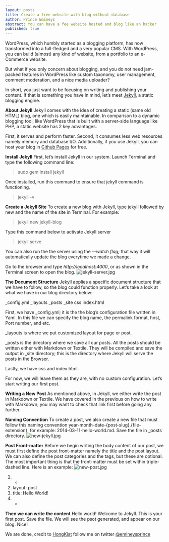 ```yaml
---
layout: posts
title: Create a free website with blog without database
author: Prince Emineys
abstract: You can have a fee website hosted and blog like an hacker
published: true
---
```

WordPress, which humbly started as a blogging platform, has now transformed into a full-fledged and a very popular CMS. With WordPress, you can build (almost) any kind of website, from a portfolio to an e-Commerce website.

But what if you only concern about blogging, and you do not need jam-packed features in WordPress like custom taxonomy, user management, comment moderation, and a nice media uploader?

In short, you just want to be focusing on writing and publishing your content. If that is something you have in mind, let’s meet [Jekyll](http://jekyllrb.com/), a static blogging engine.

**About Jekyll**
Jekyll comes with the idea of creating a static (same old HTML) blog, one which is easily maintainable. In comparison to a dynamic blogging tool, like WordPress that is built with a server-side language like PHP, a static website has 2 key advantages.

First, it serves and perform faster. Second, it consumes less web resources namely memory and database I/O. Additionally, if you use Jekyll, you can host your blog in [Github Pages](http://pages.github.com/) for free.

**Install Jekyll**
First, let’s install Jekyll in our system. Launch Terminal and type the following command line:
>sudo gem install jekyll

Once installed, run this command to ensure that jekyll command is functioning.
>jekyll -v

**Create a Jekyll Site**
To create a new blog with Jekyll, type jekyll followed by new and the name of the site in Terminal. For example:
>jekyll new jekyll-blog

Type this command below to activate Jekyll server
>jekyll serve

You can also run the the server using the _--watch flag;_ that way it will automatically update the blog everytime we made a change.

Go to the browser and type _http://localhost:4000_, or as shown in the Terminal screen to open the blog.
![jekyll-server.jpg]({{site.baseurl}}/_posts/jekyll-server.jpg)

**The Document Structure**
Jekyll applies a specific document structure that we have to follow, so the blog could function properly. Let’s take a look at what we have in our blog directory below:

 _config.yml
 _layouts
 _posts
 _site
  css
  index.html

First, we have _config.yml; it is the the blog’s configuration file written in Yaml. In this file we can specify the blog name, the permalink format, host, Port number, and etc.

_layouts is where we put customized layout for page or post.

_posts is the directory where we save all our posts. All the posts should be written either with Markdown or Textile. They will be compiled and save the output in _site directory; this is the directory where Jekyll will serve the posts in the Browser.

Lastly, we have css and index.html.

For now, we will leave them as they are, with no custom configuration. Let’s start writing our first post.

**Writing a New Post**
As mentioned above, in Jekyll, we either write the post in Markdown or Textile. We have covered in the previous on how to write with Markdown; you may want to check that link first before going any further.

**Naming Convention**
To create a post, we also create a new file that must follow this naming convention year-month-date-{post-slug}.{file-extension}, for example: 2014-03-11-hello-world.md. Save the file in _posts directory.
![new-jekyll.jpg]({{site.baseurl}}/_posts/new-jekyll.jpg)

**Post Front-matter**
Before we begin writing the body content of our post, we must first define the post front-matter namely the title and the post layout. We can also define the post categories and the tags, but these are optional. The most important thing is that the front-matter must be set within triple-dashed line. Here is an example:
![new-post.jpg]({{site.baseurl}}/_posts/new-post.jpg)

1. -
2. layout: post
3. title: Hello World!
4. -

**Then we can write the content**
Hello world! Welcome to Jekyll. This is your first post.
Save the file. We will see the psot generated, and appear on our blog. Nice!

We are done, credit to [HongKiat](http://www.hongkiat.com/) follow me on twitter [@emineysprince](http://www.twitter.com/emineysprince)
